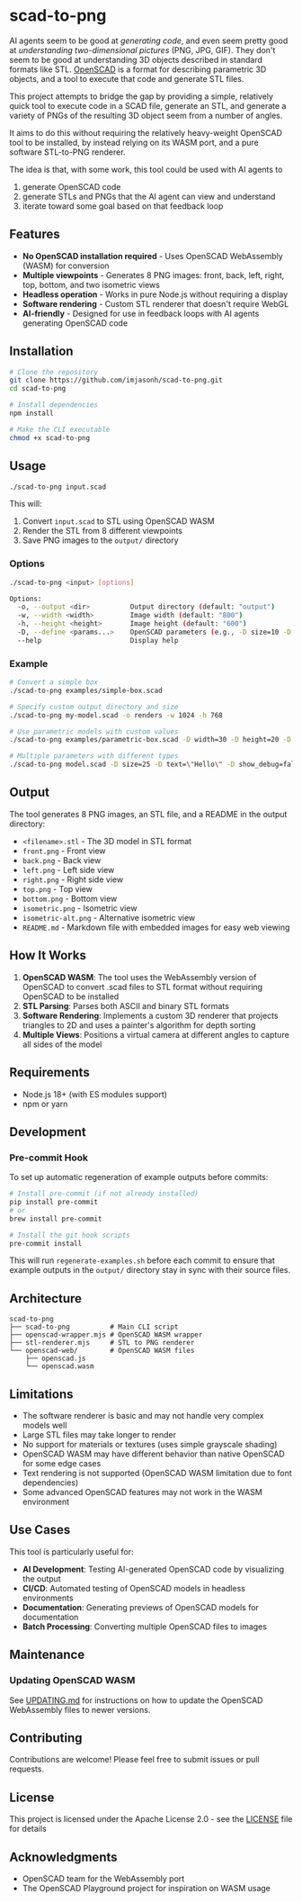 # scad-to-png

AI agents seem to be good at _generating code_, and even seem pretty good at _understanding two-dimensional pictures_ (PNG, JPG, GIF). They don't seem to be good at understanding 3D objects described in standard formats like STL. [OpenSCAD](https://openscad.org/) is a format for describing parametric 3D objects, and a tool to execute that code and generate STL files.

This project attempts to bridge the gap by providing a simple, relatively quick tool to execute code in a SCAD file, generate an STL, and generate a variety of PNGs of the resulting 3D object seem from a number of angles.

It aims to do this without requiring the relatively heavy-weight OpenSCAD tool to be installed, by instead relying on its WASM port, and a pure software STL-to-PNG renderer.

The idea is that, with some work, this tool could be used with AI agents to

1. generate OpenSCAD code
2. generate STLs and PNGs that the AI agent can view and understand
3. iterate toward some goal based on that feedback loop

## Features

- **No OpenSCAD installation required** - Uses OpenSCAD WebAssembly (WASM) for conversion
- **Multiple viewpoints** - Generates 8 PNG images: front, back, left, right, top, bottom, and two isometric views
- **Headless operation** - Works in pure Node.js without requiring a display
- **Software rendering** - Custom STL renderer that doesn't require WebGL
- **AI-friendly** - Designed for use in feedback loops with AI agents generating OpenSCAD code

## Installation

```bash
# Clone the repository
git clone https://github.com/imjasonh/scad-to-png.git
cd scad-to-png

# Install dependencies
npm install

# Make the CLI executable
chmod +x scad-to-png
```

## Usage

```bash
./scad-to-png input.scad
```

This will:
1. Convert `input.scad` to STL using OpenSCAD WASM
2. Render the STL from 8 different viewpoints
3. Save PNG images to the `output/` directory

### Options

```bash
./scad-to-png <input> [options]

Options:
  -o, --output <dir>          Output directory (default: "output")
  -w, --width <width>         Image width (default: "800")
  -h, --height <height>       Image height (default: "600")
  -D, --define <params...>    OpenSCAD parameters (e.g., -D size=10 -D holes=true)
  --help                      Display help
```

### Example

```bash
# Convert a simple box
./scad-to-png examples/simple-box.scad

# Specify custom output directory and size
./scad-to-png my-model.scad -o renders -w 1024 -h 768

# Use parametric models with custom values
./scad-to-png examples/parametric-box.scad -D width=30 -D height=20 -D has_lid=true

# Multiple parameters with different types
./scad-to-png model.scad -D size=25 -D text=\"Hello\" -D show_debug=false
```

## Output

The tool generates 8 PNG images, an STL file, and a README in the output directory:
- `<filename>.stl` - The 3D model in STL format
- `front.png` - Front view
- `back.png` - Back view
- `left.png` - Left side view
- `right.png` - Right side view
- `top.png` - Top view
- `bottom.png` - Bottom view
- `isometric.png` - Isometric view
- `isometric-alt.png` - Alternative isometric view
- `README.md` - Markdown file with embedded images for easy web viewing

## How It Works

1. **OpenSCAD WASM**: The tool uses the WebAssembly version of OpenSCAD to convert .scad files to STL format without requiring OpenSCAD to be installed
2. **STL Parsing**: Parses both ASCII and binary STL formats
3. **Software Rendering**: Implements a custom 3D renderer that projects triangles to 2D and uses a painter's algorithm for depth sorting
4. **Multiple Views**: Positions a virtual camera at different angles to capture all sides of the model

## Requirements

- Node.js 18+ (with ES modules support)
- npm or yarn

## Development

### Pre-commit Hook

To set up automatic regeneration of example outputs before commits:

```bash
# Install pre-commit (if not already installed)
pip install pre-commit
# or
brew install pre-commit

# Install the git hook scripts
pre-commit install
```

This will run `regenerate-examples.sh` before each commit to ensure that example outputs in the `output/` directory stay in sync with their source files.

## Architecture

```
scad-to-png
├── scad-to-png          # Main CLI script
├── openscad-wrapper.mjs # OpenSCAD WASM wrapper
├── stl-renderer.mjs     # STL to PNG renderer
└── openscad-web/        # OpenSCAD WASM files
    ├── openscad.js
    └── openscad.wasm
```

## Limitations

- The software renderer is basic and may not handle very complex models well
- Large STL files may take longer to render
- No support for materials or textures (uses simple grayscale shading)
- OpenSCAD WASM may have different behavior than native OpenSCAD for some edge cases
- Text rendering is not supported (OpenSCAD WASM limitation due to font dependencies)
- Some advanced OpenSCAD features may not work in the WASM environment

## Use Cases

This tool is particularly useful for:
- **AI Development**: Testing AI-generated OpenSCAD code by visualizing the output
- **CI/CD**: Automated testing of OpenSCAD models in headless environments
- **Documentation**: Generating previews of OpenSCAD models for documentation
- **Batch Processing**: Converting multiple OpenSCAD files to images

## Maintenance

### Updating OpenSCAD WASM

See [UPDATING.md](UPDATING.md) for instructions on how to update the OpenSCAD WebAssembly files to newer versions.

## Contributing

Contributions are welcome! Please feel free to submit issues or pull requests.

## License

This project is licensed under the Apache License 2.0 - see the [LICENSE](LICENSE) file for details

## Acknowledgments

- OpenSCAD team for the WebAssembly port
- The OpenSCAD Playground project for inspiration on WASM usage
